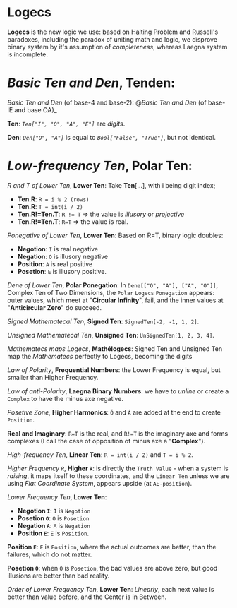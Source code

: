 # Logecs

__Logecs__ is the new logic we use: based on Halting Problem and Russell's paradoxes, including the paradox of uniting math and logic, we disprove binary system by it's assumption of _completeness_, whereas Laegna system is incomplete.

# _Basic Ten and Den_, __Tenden__:

_Basic Ten and Den_ (of base-4 and base-2): @_Basic Ten and Den_ (of base-IE and base OA)_

__Ten__: _`Ten["I", "O", "A", "E"]`_ are _digits_.

__Den__: _`Den["O", "A"]`_ is equal to _`Bool["False", "True"]`_, but not identical.

# _Low-frequency Ten_, __Polar Ten__:

_R and T of Lower Ten_, __Lower Ten__: Take __Ten__[...], with i being digit index;
* __Ten.R__: `R = i % 2 (rows)`
* __Ten.R__: `T = int(i / 2)`
* __Ten.R!=Ten.T__: `R != T` => the value is _illusory_ or _projective_
* __Ten.R!=Ten.T__: `R=T` => the value is real.

_Ponegative of Lower Ten_, __Lower Ten__: Based on R=T, binary logic doubles:
* __Negotion__: `I` is real negative
* __Negation__: `O` is illusory negative
* __Position__: `A` is real positive
* __Posetion__: `E` is illusory positive.

_Dene of Lower Ten_, __Polar Ponegation__: In `Dene[["O", "A"], ["A", "O"]]`, Complex Ten of Two Dimensions, the `Polar` `Logecs` `Ponegation` appears: outer values, which meet at "__Circular Infinity__", fail, and the inner values at "__Anticircular Zero__" do succeed.

_Signed Mathematecal Ten_, __Signed Ten__: `SignedTen[-2, -1, 1, 2]`.

_Unsigned Mathematecal Ten_, __Unsigned Ten__: `UnSignedTen[1, 2, 3, 4]`.

_Mathematecs maps Logecs_, __Mathélogecs__: Signed Ten and Unsigned Ten map the _Mathematecs_ perfectly to Logecs, becoming the digits

_Law of Polarity_, __Frequential Numbers__: the Lower Frequency is equal, but smaller than Higher Frequency.

_Law of anti-Polarity_, __Laegna Binary Numbers__: we have to _unline_ or create a `Complex` to have the minus axe negative.

_Posetive Zone_, __Higher Harmonics__: `Ó` and `Á` are added at the end to create `Position`.

__Real and Imaginary__: `R=T` is the real, and `R!=T` is the imaginary axe and forms complexes (I call the case of opposition of minus axe a "__Complex__").

_High-frequency Ten_, __Linear Ten__: `R = int(i / 2)` and `T = i % 2`.

_Higher Frequency `R`_, __Higher `R`__: is directly the `Truth Value` - when a system is _raising_, it maps itself to these coordinates, and the `Linear Ten` unless we are using _Flat Coordinate System_, appears upside (at `AE-position`).

_Lower Frequency Ten_, __Lower Ten__:
* __Negotion `I`__: `I` is `Negotion`
* __Posetion `O`__: `O` is `Posetion`
* __Negation `A`__: `A` is `Negation`
* __Position `E`__: `E` is `Position`.

__Position `E`__: `E` is `Position`, where the actual outcomes are better, than the failures, which do not matter.

__Posetion `O`__: when `O` is `Posetion`, the bad values are above zero, but good illusions are better than bad reality.

_Order of Lower Frequency Ten_, __Lower Ten__: _Linearly_, each next value is better than value before, and the Center is in Between.